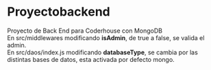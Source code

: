 # Proyectobackend
Proyecto de Back End para Coderhouse con MongoDB <br> 
En src/middlewares modificando <strong>isAdmin</strong>, de true a false, se valida el admin. <br> 
En src/daos/index.js modificando <strong>databaseType</strong>, se cambia por las distintas bases de datos, esta activada por defecto mongo.

